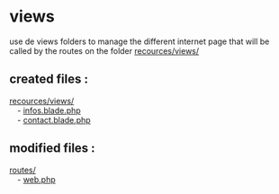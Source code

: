 # views

use de views folders to manage the different internet page that will be called by the routes on the folder [recources/views/](https://github.com/Geoffrey-Carpentier/1st_laravel_project/tree/main/resources/views)

created files :
----------------
[recources/views/](https://github.com/Geoffrey-Carpentier/1st_laravel_project/tree/main/resources/views)
<br/>&emsp;- [infos.blade.php](https://github.com/Geoffrey-Carpentier/1st_laravel_project/blob/abf5f695bcfcac035068633ab5a7850252546823/resources/views/infos.blade.php)
<br/>&emsp;- [contact.blade.php](https://github.com/Geoffrey-Carpentier/1st_laravel_project/blob/abf5f695bcfcac035068633ab5a7850252546823/resources/views/contact.blade.php)
 
 modified files :
----------------
[routes/](https://github.com/Geoffrey-Carpentier/1st_laravel_project/tree/main/routes)
<br/>&emsp;- [web.php](https://github.com/Geoffrey-Carpentier/1st_laravel_project/blob/abf5f695bcfcac035068633ab5a7850252546823/routes/web.php)
